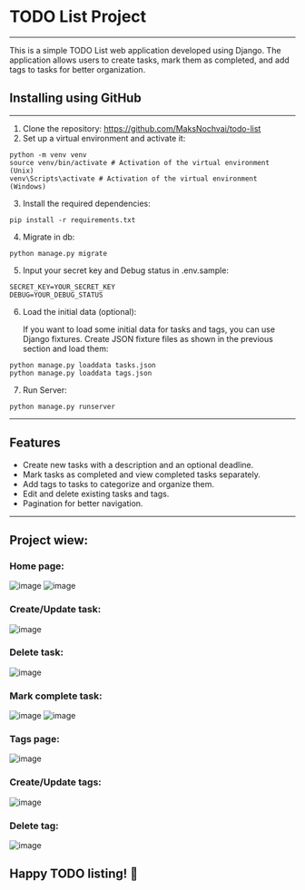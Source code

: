 # TODO List Project

-----------------------------------

This is a simple TODO List web application developed using Django. The application allows users to create tasks, mark them as completed, and add tags to tasks for better organization.

## Installing using GitHub

-----------------------------------

1. Clone the repository: https://github.com/MaksNochvai/todo-list
2. Set up a virtual environment and activate it:
```
python -m venv venv
source venv/bin/activate # Activation of the virtual environment (Unix)
venv\Scripts\activate # Activation of the virtual environment (Windows)
```
3. Install the required dependencies:
```
pip install -r requirements.txt
```
4. Migrate in db:
```
python manage.py migrate
```
5. Input your secret key and Debug status in .env.sample:
```
SECRET_KEY=YOUR_SECRET_KEY
DEBUG=YOUR_DEBUG_STATUS
```
6. Load the initial data (optional):
  
    If you want to load some initial data for tasks and tags, you can use Django fixtures. Create JSON fixture files as shown in the previous section and load them:
```
python manage.py loaddata tasks.json
python manage.py loaddata tags.json
```
7. Run Server:
```
python manage.py runserver
```

----------------------
## Features
- Create new tasks with a description and an optional deadline.
- Mark tasks as completed and view completed tasks separately.
- Add tags to tasks to categorize and organize them.
- Edit and delete existing tasks and tags.
- Pagination for better navigation.

---------
## Project wiew:

### Home page:

![image](https://github.com/MaksNochvai/todo-list/assets/123680608/ef85f7ef-b507-4655-acad-40b279b1b970)
![image](https://github.com/MaksNochvai/todo-list/assets/123680608/f0e1d5da-8887-4cdf-aebd-98ca6e4e5f4a)

### Create/Update task:

![image](https://github.com/MaksNochvai/todo-list/assets/123680608/105f9648-6ab7-4a07-9007-e718be61c34c)

### Delete task:

![image](https://github.com/MaksNochvai/todo-list/assets/123680608/ae4f1510-c644-4b26-9b34-50eccf1a5361)

### Mark complete task:

![image](https://github.com/MaksNochvai/todo-list/assets/123680608/338467a8-61eb-4591-a479-02c76ecc3617)
![image](https://github.com/MaksNochvai/todo-list/assets/123680608/8a464207-ebbd-4c05-b4c2-38d72d11b728)

### Tags page:

![image](https://github.com/MaksNochvai/todo-list/assets/123680608/11ada8ff-d508-45e0-8713-145c1f750e3a)

### Create/Update tags:

![image](https://github.com/MaksNochvai/todo-list/assets/123680608/c199988d-5dd5-49f8-b105-3c1f8cc5ba1b)

### Delete tag:

![image](https://github.com/MaksNochvai/todo-list/assets/123680608/65b3c5e3-7ce4-4b24-8b53-b678b32573d2)

## Happy TODO listing! 📝
